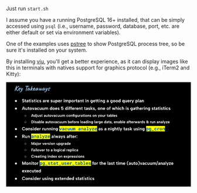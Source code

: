 Just run `start.sh`

I assume you have a running PostgreSQL 16+ installed, that can be simply accessed using `psql` (i.e., username, password, database, port, etc. are either default or set via environment variables).

One of the examples uses [pstree](https://en.wikipedia.org/wiki/Pstree) to show PostgreSQL process tree, so be sure it's installed on your system.

By installing [viu](https://github.com/atanunq/viu), you'll get a better experience, as it can display images like this in terminals with natives support for graphics protocol (e.g., iTerm2 and Kitty):

![Key Takeaways](./img/key_takeaways.png)